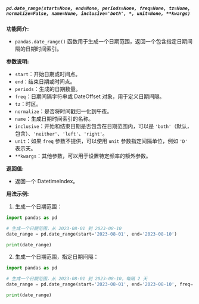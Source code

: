 ##### `pd.date_range(start=None, end=None, periods=None, freq=None, tz=None, normalize=False, name=None, inclusive='both', *, unit=None, **kwargs)`
**功能简介:**
- `pandas.date_range()` 函数用于生成一个日期范围，返回一个包含指定日期间隔的日期时间索引。

**参数说明:**
- `start`：开始日期或时间点。
- `end`：结束日期或时间点。
- `periods`：生成的日期数量。
- `freq`：日期间隔字符串或 DateOffset 对象，用于定义日期间隔。
- `tz`：时区。
- `normalize`：是否将时间戳归一化到午夜。
- `name`：生成日期时间索引的名称。
- `inclusive`：开始和结束日期是否包含在日期范围内，可以是 `'both'`（默认，包含）、`'neither'`、`'left'`、`'right'`。
- `unit`：如果 `freq` 参数不提供，可以使用 `unit` 参数指定间隔单位，例如 `'D'` 表示天。
- `**kwargs`：其他参数，可以用于设置特定频率的额外参数。

**返回值:**
- 返回一个 DatetimeIndex。

**用法示例:**
1. 生成一个日期范围：
```python
import pandas as pd

# 生成一个日期范围，从 2023-08-01 到 2023-08-10
date_range = pd.date_range(start='2023-08-01', end='2023-08-10')

print(date_range)
```
2. 生成一个日期范围，指定日期间隔：
```python
import pandas as pd

# 生成一个日期范围，从 2023-08-01 到 2023-08-10，每隔 2 天
date_range = pd.date_range(start='2023-08-01', end='2023-08-10', freq='2D')

print(date_range)
```

